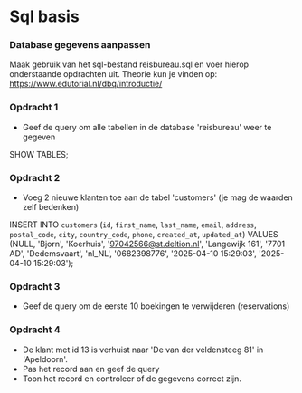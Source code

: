 # Sql basis

### Database gegevens aanpassen
Maak gebruik van het sql-bestand reisbureau.sql en voer hierop onderstaande opdrachten uit.
Theorie kun je vinden op: https://www.edutorial.nl/dbq/introductie/

### Opdracht 1
* Geef de query om alle tabellen in de database 'reisbureau' weer te gegeven

SHOW TABLES;

### Opdracht 2
* Voeg 2 nieuwe klanten toe aan de tabel 'customers' (je mag de waarden zelf bedenken)

INSERT INTO `customers` (`id`, `first_name`, `last_name`, `email`, `address`, `postal_code`, `city`, `country_code`, `phone`, `created_at`, `updated_at`) VALUES (NULL, 'Bjorn', 'Koerhuis', '97042566@st.deltion.nl', 'Langewijk 161', '7701 AD', 'Dedemsvaart', 'nl_NL', '0682398776', '2025-04-10 15:29:03', '2025-04-10 15:29:03');

### Opdracht 3
* Geef de query om de eerste 10 boekingen te verwijderen (reservations)

### Opdracht 4
* De klant met id 13 is verhuist naar 'De van der veldensteeg 81' in 'Apeldoorn'.
* Pas het record aan en geef de query
* Toon het record en controleer of de gegevens correct zijn.
